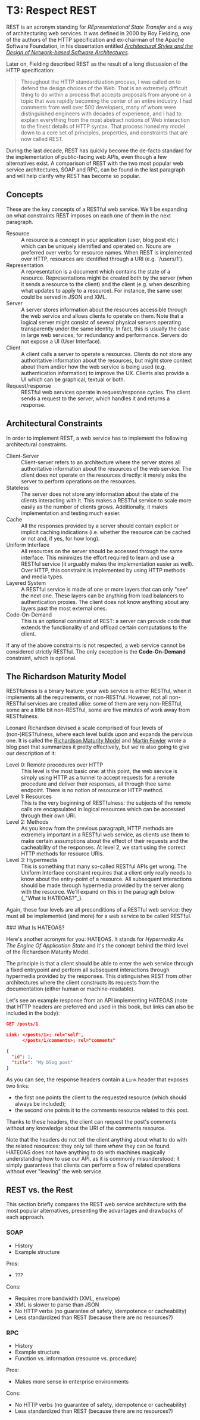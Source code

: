 # T3: Respect REST

REST is an acronym standing for _REpresentational State Transfer_ and a way of architecturing web
services. It was defined in 2000 by Roy Fielding, one of the authors of the HTTP specification and
ex-chairman of the Apache Software Foundation, in his dissertation entitled
[_Architectural Styles and the Design of Network-based Software Architectures_](http://www.ics.uci.edu/~fielding/pubs/dissertation/fielding_dissertation.pdf).

Later on, Fielding described REST as the result of a long discussion of the HTTP specification:

> Throughout the HTTP standardization process, I was called on to defend the design choices of the
> Web. That is an extremely difficult thing to do within a process that accepts proposals from
> anyone on a topic that was rapidly becoming the center of an entire industry. I had comments from
> well over 500 developers, many of whom were distinguished engineers with decades of experience,
> and I had to explain everything from the most abstract notions of Web interaction to the finest
> details of HTTP syntax. That process honed my model down to a core set of principles, properties,
> and constraints that are now called REST.

During the last decade, REST has quickly become the de-facto standard for the implementation of
public-facing web APIs, even though a few alternatives exist. A comparison of REST with the two most
popular web service architectures, SOAP and RPC, can be found in the last paragraph and will help
clarify why REST has become so popular.

## Concepts

These are the key concepts of a RESTful web service. We'll be expanding on what constraints REST
imposes on each one of them in the next paragraph.

<dl data-markdown>
  <dt>Resource</dt>
  <dd>
    A resource is a concept in your application (user, blog post etc.) which can be uniquely
    identified and operated on. Nouns are preferred over verbs for resource names. When REST is
    implemented over HTTP, resources are identified through a URI (e.g. `/users/1`).
  </dd>

  <dt>Representation</dt>
  <dd>
    A representation is a document which contains the state of a resource. Representations might be
    created both by the server (when it sends a resource to the client) and the client (e.g. when
    describing what updates to apply to a resource). For instance, the same user could be served in
    JSON and XML.
  </dd>

  <dt>Server</dt>
  <dd data-markdown>
    A server stores information about the resources accessible through the web service and allows
    clients to operate on them. Note that a logical server might consist of several physical servers
    operating transparently under the same identity. In fact, this is usually the case in large web
    services, for redundancy and performance. Servers do not expose a UI (User Interface).
  </dd>

  <dt>Client</dt>
  <dd>
    A client calls a server to operate a resources. Clients do not store any authoritative
    information about the resources, but might store context about them and/or how the web service
    is being used (e.g. authentication information) to improve the UX. Clients also provide a UI
    which can be graphical, textual or both.
  </dd>

  <dt>Request/response</dt>
  <dd>
    RESTful web services operate in request/response cycles. The client sends a request to the
    server, which handles it and returns a response.
  </dd>
</dl>

## Architectural Constraints

In order to implement REST, a web service has to implement the following architectural constraints.

<dl>
  <dt>Client-Server</dt>
  <dd>
    Client-server refers to an architecture where the server stores all authoritative information
    about the resources of the web service. The client does not operate on the resources directly:
    it merely asks the server to perform operations on the resources.
  </dd>

  <dt>Stateless</dt>
  <dd>
    The server does not store any information about the state of the clients interacting with it.
    This makes a RESTful service to scale more easily as the number of clients grows. Additionally,
    it makes implementation and testing much easier.
  </dd>

  <dt>Cache</dt>
  <dd>
    All the responses provided by a server should contain explicit or implicit caching indications
    (i.e. whether the resource can be cached or not and, if yes, for how long).
  </dd>

  <dt>Uniform Interface</dt>
  <dd>
    All resources on the server should be accessed through the same interface. This minimizes the
    effort required to learn and use a RESTful service (it arguably makes the implementation easier
    as well). Over HTTP, this constraint is implemented by using HTTP methods and media types.
  </dd>

  <dt>Layered System</dt>
  <dd>
    A RESTful service is made of one or more layers that can only "see" the next one. These layers
    can be anything from load balancers to authentication proxies. The client does not know anything
    about any layers past the most external ones.
  </dd>

  <dt>Code-On-Demand</dt>
  <dd>
    This is an optional constraint of REST: a server can provide code that extends the functionality
    of and offload certain computations to the client.
  </dd>
</dl>

If any of the above constraints is not respected, a web service cannot be considered strictly
RESTful. The only exception is the **Code-On-Demand** constraint, which is optional.

## The Richardson Maturity Model

RESTfulness is a binary feature: your web service is either RESTful, when it implements all the
requirements, or non-RESTful. However, not all non-RESTful services are created alike: some of them
are very non-RESTful, some are a little bit non-RESTful, some are five minutes of work away from
RESTfulness.

Leonard Richardson devised a scale comprised of four levels of (non-)RESTfulness, where each level
builds upon and expands the pervious one. It is called the
[Richardson Maturity Model](https://www.crummy.com/writing/speaking/2008-QCon/act3.html) and
[Martin Fowler](http://martinfowler.com/articles/richardsonMaturityModel.html) wrote a blog psot
that summarizes it pretty effectively, but we're also going to give our description of it:

<dl data-markdown>
  <dt>Level 0: Remote procedures over HTTP</dt>
  <dd>
    This level is the most basic one: at this point, the web service is simply using HTTP as a
    tunnel to accept requests for a remote procedure and deliver their responses, all through thee
    same endpoint. There is no notion of resource or HTTP method.
  </dd>

  <dt>Level 1: Resources</dt>
  <dd>
    This is the very beginning of RESTfulness: the subjects of the remote calls are encapsulated in
    logical resources which can be accessed through their own URI.
  </dd>

  <dt>Level 2: Methods</dt>
  <dd>
    As you know from the previous paragraph, HTTP methods are extremely important in a RESTful web
    service, as clients use them to make certain assumptions about the effect of their requests and
    the cacheability of the responses. At level 2, we start using the correct HTTP methods for
    resource URIs.
  </dd>

  <dt>Level 3: Hypermedia</dt>
  <dd data-markdown>
    This is something that many so-called RESTful APIs get wrong. The Uniform Interface constraint
    requires that a client only really needs to know about the entry-point of a resource. All
    subsequent interactions should be made through hypermedia provided by the server along with the
    resource. We'll expand on this in the paragragh below (_"What is HATEOAS?"_).
  </dd>
</dl>

Again, these four levels are all preconditions of a RESTful web service: they must all be
implemented (and more) for a web service to be called RESTful.

<aside class="info" data-markdown>
### What Is HATEOAS?

Here's another acronym for you: HATEOAS. It stands for _Hypermedia As The Engine Of Application
State_ and it's the concept behind the third level of the Richardson Maturity Model.

The principle is that a client should be able to enter the web service through a fixed entrypoint
and perform all subsequent interactions through hypermedia provided by the responses. This
distinguishes REST from other architectures where the client constructs its requests from the
documentation (either human or machine-readable).

Let's see an example response from an API implementing HATEOAS (note that HTTP headers are preferred
and used in this book, but links can also be included in the body):

```json
GET /posts/1

Link: </posts/1>; rel="self",
      </posts/1/comments>; rel="comments"

{
  "id": 1,
  "title": "My blog post"
}
```

As you can see, the response headers contain a `Link` header that exposes two links:

- the first one points the client to the requested resource (which should always be included);
- the second one points it to the comments resource related to this post.

Thanks to these headers, the client can request the post's comments without any knowledge about the
URI of the comments resource.

Note that the headers do not tell the client anything about what to do with the related resources:
they only tell them _where_ they can be found. HATEOAS does not have anything to do with machines
magically understanding how to use our API, as it is commonly  misunderstood; it simply guarantees
that clients can perform a flow of related operations without ever "leaving" the web service.
</aside>

## REST vs. the Rest

This section briefly compares the REST web service architecture with the most popular alternatives,
presenting the advantages and drawbacks of each approach.

### SOAP

- History
- Example structure

Pros:

- ???

Cons:

- Requires more bandwidth (XML, envelope)
- XML is slower to parse than JSON
- No HTTP verbs (no guarantee of safety, idempotence or cacheability)
- Less standardized than REST (because there are no resources?)

### RPC

- History
- Example structure
- Function vs. information (resource vs. procedure)

Pros:

- Makes more sense in enterprise environments

Cons:

- No HTTP verbs (no guarantee of safety, idempotence or cacheability)
- Less standardized than REST (because there are no resources?)
